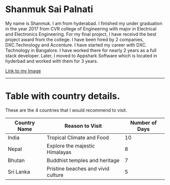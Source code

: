 # Shanmuk Sai Palnati

My name is Shanmuk. I am from hyderabad. I finished my under graduation in the year 2017 from CVR college of Engineering with major in Electrical and Electronics Engineering. 
For my final project, I have receivd the best project award from the college. I have been hired by 2 companies, DXC.Technology and Accenture. I have started my career with DXC. Technology in Bangalore. 
I have worked there for nearly 2 years as a full stack developer. Later, I moved to Appshark Software which is located in hyderbad and worked with them for 3 years.

[Link to my Image](https://github.com/Shanmuk-palnati/assignment2-palnati/blob/3c8dba59df2c7561953d0529c71f6ea1d43fc14d/shanmuk%20image.jpg)

---

# Table with country details.

These are the 4 countries that I would recommend to visit.

|Country Name|Reason to Visit|Number of Days|
|------------|---------------|--------------|
|India|Tropical Climate and Food|10|
|Nepal|Explore the majestic Himalayas|8|
|Bhutan|Buddhist temples and heritage|7|
|Sri Lanka|Pristine beaches and vivid culture|5|

